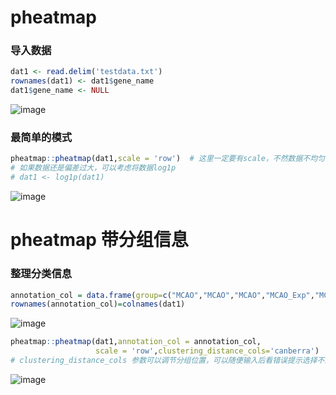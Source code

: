 # pheatmap
### 导入数据
```r
dat1 <- read.delim('testdata.txt')
rownames(dat1) <- dat1$gene_name
dat1$gene_name <- NULL
```
![image](https://user-images.githubusercontent.com/41554601/204702079-777335f8-8f4b-49ea-9ffb-413ce722a947.png)

### 最简单的模式
```r
pheatmap::pheatmap(dat1,scale = 'row')  # 这里一定要有scale，不然数据不均匀
# 如果数据还是偏差过大，可以考虑将数据log1p
# dat1 <- log1p(dat1)
```
![image](https://user-images.githubusercontent.com/41554601/204702246-a920a7b8-420a-4220-afb3-dfd70322a631.png)

# pheatmap 带分组信息
### 整理分类信息
```r
annotation_col = data.frame(group=c("MCAO","MCAO","MCAO","MCAO_Exp","MCAO_Exp","MCAO_Exp"))
rownames(annotation_col)=colnames(dat1)
```
![image](https://user-images.githubusercontent.com/41554601/204702105-07df1b3e-be0b-48c3-894d-2c0d20b72460.png)

```r
pheatmap::pheatmap(dat1,annotation_col = annotation_col,
                   scale = 'row',clustering_distance_cols='canberra')
# clustering_distance_cols 参数可以调节分组位置，可以随便输入后看错误提示选择不同的参数
```
![image](https://user-images.githubusercontent.com/41554601/204702721-6b6e6ffa-bdba-4b05-9218-a426c89d7abe.png)
